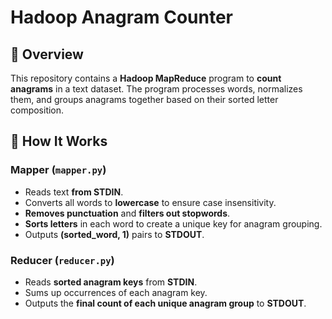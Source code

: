 # Hadoop Anagram Counter

## 📖 Overview
This repository contains a **Hadoop MapReduce** program to **count anagrams** in a text dataset. The program processes words, normalizes them, and groups anagrams together based on their sorted letter composition.

## 🚀 How It Works

### **Mapper (`mapper.py`)**
- Reads text **from STDIN**.
- Converts all words to **lowercase** to ensure case insensitivity.
- **Removes punctuation** and **filters out stopwords**.
- **Sorts letters** in each word to create a unique key for anagram grouping.
- Outputs **(sorted_word, 1)** pairs to **STDOUT**.

### **Reducer (`reducer.py`)**
- Reads **sorted anagram keys** from **STDIN**.
- Sums up occurrences of each anagram key.
- Outputs the **final count of each unique anagram group** to **STDOUT**.


